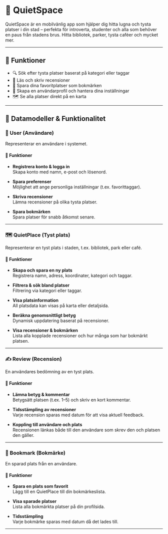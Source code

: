 # 📱 QuietSpace

QuietSpace är en mobilvänlig app som hjälper dig hitta lugna och tysta platser i din stad – perfekta för introverta, studenter och alla som behöver en paus från stadens brus. Hitta bibliotek, parker, tysta caféer och mycket mer.

---

## 🌟 Funktioner

- 🔍 Sök efter tysta platser baserat på kategori eller taggar
- 📝 Läs och skriv recensioner
- 📌 Spara dina favoritplatser som bokmärken
- 👤 Skapa en användarprofil och hantera dina inställningar
- 🗺️ Se alla platser direkt på en karta

---

## 🧱 Datamodeller & Funktionalitet

### 👤 User (Användare)

Representerar en användare i systemet.

#### 🔧 Funktioner

- **Registrera konto & logga in**  
  Skapa konto med namn, e-post och lösenord.

- **Spara preferenser**  
  Möjlighet att ange personliga inställningar (t.ex. favorittaggar).

- **Skriva recensioner**  
  Lämna recensioner på olika tysta platser.

- **Spara bokmärken**  
  Spara platser för snabb åtkomst senare.


---

### 🗺️ QuietPlace (Tyst plats)

Representerar en tyst plats i staden, t.ex. bibliotek, park eller café.

#### 🔧 Funktioner

- **Skapa och spara en ny plats**  
  Registrera namn, adress, koordinater, kategori och taggar.

- **Filtrera & sök bland platser**  
  Filtrering via kategori eller taggar.

- **Visa platsinformation**  
  All platsdata kan visas på karta eller detaljsida.

- **Beräkna genomsnittligt betyg**  
  Dynamisk uppdatering baserat på recensioner.

- **Visa recensioner & bokmärken**  
  Lista alla kopplade recensioner och hur många som har bokmärkt platsen.


---

### ✍️ Review (Recension)

En användares bedömning av en tyst plats.

#### 🔧 Funktioner

- **Lämna betyg & kommentar**  
  Betygsätt platsen (t.ex. 1–5) och skriv en kort kommentar.

- **Tidsstämpling av recensioner**  
  Varje recension sparas med datum för att visa aktuell feedback.

- **Koppling till användare och plats**  
  Recensionen länkas både till den användare som skrev den och platsen den gäller.

---

### 🔖 Bookmark (Bokmärke)

En sparad plats från en användare.

#### 🔧 Funktioner

- **Spara en plats som favorit**  
  Lägg till en QuietPlace till din bokmärkeslista.

- **Visa sparade platser**  
  Lista alla bokmärkta platser på din profilsida.

- **Tidsstämpling**  
  Varje bokmärke sparas med datum då det lades till.

---

